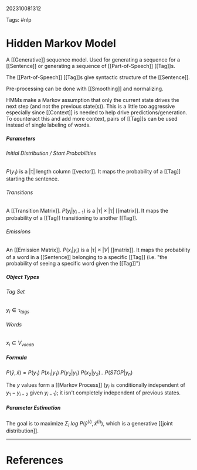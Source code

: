 202310081312

Tags: #nlp

# Hidden Markov Model

A [[Generative]] sequence model.  Used for generating a sequence for a [[Sentence]] or generating a sequence of [[Part-of-Speech]] [[Tag]]s.

The [[Part-of-Speech]] [[Tag]]s give syntactic structure of the [[Sentence]].

Pre-processing can be done with [[Smoothing]] and normalizing.

HMMs make a Markov assumption that only the current state drives the next step (and not the previous state(s)).  This is a little too aggressive especially since [[Context]] is needed to help drive predictions/generation.  To counteract this and add more context, pairs of [[Tag]]s can be used instead of single labeling of words.

##### Parameters
###### Initial Distribution / Start Probabilities
$P(y_1)$ is a $|\uptau|$ length column [[vector]].  It maps the probability of a [[Tag]] starting the sentence.
###### Transitions
A [[Transition Matrix]].  $P(y_i | y_{i-1})$ is a $|\uptau| \times |\uptau|$ [[matrix]].  It maps the probability of a [[Tag]] transitioning to another [[Tag]].
###### Emissions
An [[Emission Matrix]].  $P(x_i | y_i)$ is a $|\uptau| \times |V|$ [[matrix]].  It maps the probability of a word in a [[Sentence]] belonging to a specific [[Tag]] (i.e. "the probability of seeing a specific word given the [[Tag]]")

##### Object Types
###### Tag Set
$y_i \in \uptau_{tags}$
###### Words
$x_i \in V_{vocab}$

##### Formula
$P(\tilde{y},\tilde{x}) = P(y_1)\:P(x_1|y_1)\:P(y_2|y_1)\:P(x_2|y_2)\dots P(STOP|y_n)$

The $y$ values form a [[Markov Process]] ($y_i$ is conditionally independent of $y_1 - y_{i-2}$ given $y_{i - 1}$); it isn't completely independent of previous states.

##### Parameter Estimation
The goal is to maximize $\Sigma_i\:log\:P(\tilde{y}^{(i)}, \tilde{x}^{(i)})$, which is a generative [[joint distribution]].


---
# References
